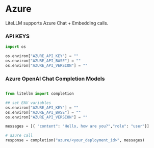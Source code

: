 # Azure
LiteLLM supports Azure Chat + Embedding calls. 

### API KEYS
```python
import os

os.environ["AZURE_API_KEY"] = ""
os.environ["AZURE_API_BASE"] = ""
os.environ["AZURE_API_VERSION"] = ""
```


### Azure OpenAI Chat Completion Models

```python

from litellm import completion

## set ENV variables
os.environ["AZURE_API_KEY"] = ""
os.environ["AZURE_API_BASE"] = ""
os.environ["AZURE_API_VERSION"] = ""

messages = [{ "content": "Hello, how are you?","role": "user"}]

# azure call
response = completion("azure/<your_deployment_id>", messages)
```